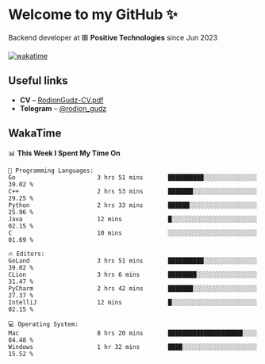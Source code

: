 # Welcome to my GitHub ✨

Backend developer at 🟥 **Positive Technologies** since Jun 2023

[![wakatime](https://wakatime.com/badge/user/f84f6fea-179f-4f5d-a4f0-4e45b7070455.svg)](https://wakatime.com/@f84f6fea-179f-4f5d-a4f0-4e45b7070455)  

  
## Useful links
- **CV** – [RodionGudz-CV.pdf](https://github.com/rodion-gudz/rodion-gudz/files/12843067/RodionGudz-CV.pdf)
- **Telegram** – [@rodion_gudz](https://t.me/rodion_gudz)

## WakaTime

<!--START_SECTION:waka-->
📊 **This Week I Spent My Time On** 

```text
💬 Programming Languages: 
Go                       3 hrs 51 mins       ██████████░░░░░░░░░░░░░░░   39.02 % 
C++                      2 hrs 53 mins       ███████░░░░░░░░░░░░░░░░░░   29.25 % 
Python                   2 hrs 33 mins       ██████░░░░░░░░░░░░░░░░░░░   25.96 % 
Java                     12 mins             █░░░░░░░░░░░░░░░░░░░░░░░░   02.15 % 
C                        10 mins             ░░░░░░░░░░░░░░░░░░░░░░░░░   01.69 % 

🔥 Editors: 
GoLand                   3 hrs 51 mins       ██████████░░░░░░░░░░░░░░░   39.02 % 
CLion                    3 hrs 6 mins        ████████░░░░░░░░░░░░░░░░░   31.47 % 
PyCharm                  2 hrs 42 mins       ███████░░░░░░░░░░░░░░░░░░   27.37 % 
IntelliJ                 12 mins             █░░░░░░░░░░░░░░░░░░░░░░░░   02.15 % 

💻 Operating System: 
Mac                      8 hrs 20 mins       █████████████████████░░░░   84.48 % 
Windows                  1 hr 32 mins        ████░░░░░░░░░░░░░░░░░░░░░   15.52 % 
```


<!--END_SECTION:waka-->
